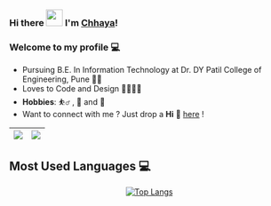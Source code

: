 ### Hi there <img src="https://raw.githubusercontent.com/MartinHeinz/MartinHeinz/master/wave.gif" width="30px"> I'm [Chhaya](https://github.com/chhayasingh0112)!


### Welcome to my profile 💻

- Pursuing B.E. In Information Technology at Dr. DY Patil College of Engineering, Pune 👨‍💻
- Loves to Code and Design 👨‍💻👨‍🎨
- **Hobbies**: ⛹️‍♂️ , 🎨 and 📕
- Want to connect with me ? Just drop a **Hi** 👋 [here]() !


| <img src="https://github-readme-stats.vercel.app/api?username=chhayasingh0112&&show_icons=true&count_private=true&include_all_commits=true"/> | <img src="https://github-readme-streak-stats.herokuapp.com/?user=chhayasingh0112"/> |
| --------------------------------------------------------------------------------------------------------------------------------------------- | ----------------------------------------------------------------------------------- |


## Most Used Languages 💻
<div align='center'>
 
[![Top Langs](https://github-readme-stats.vercel.app/api/top-langs/?username=chhayasingh0112)](https://github.com/chhayasingh0112)

</div>
